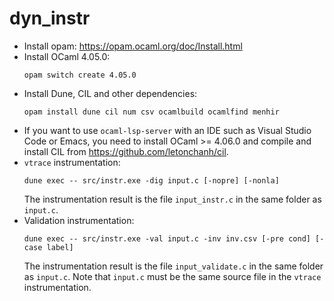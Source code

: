 # dyn_instr

- Install opam: https://opam.ocaml.org/doc/Install.html
- Install OCaml 4.05.0:
    ```
    opam switch create 4.05.0
    ```
- Install Dune, CIL and other dependencies:
    ```
    opam install dune cil num csv ocamlbuild ocamlfind menhir
    ```
- If you want to use `ocaml-lsp-server` with an IDE such as Visual Studio Code or Emacs, you need to install OCaml >= 4.06.0 and compile and install CIL from https://github.com/letonchanh/cil.
- `vtrace` instrumentation:
    ```
    dune exec -- src/instr.exe -dig input.c [-nopre] [-nonla]
    ```
    The instrumentation result is the file `input_instr.c` in the same folder as `input.c`.
- Validation instrumentation:
    ```
    dune exec -- src/instr.exe -val input.c -inv inv.csv [-pre cond] [-case label]
    ```
    The instrumentation result is the file `input_validate.c` in the same folder as `input.c`.
    Note that `input.c` must be the same source file in the `vtrace` instrumentation.
